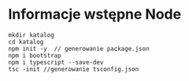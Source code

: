 # Informacje wstępne Node

```console 
mkdir katalog
cd katalog
npm init -y  // generowanie package.json
npm i bootstrap
npm i typescript --save-dev
tsc -init //generowanie tsconfig.json
```
